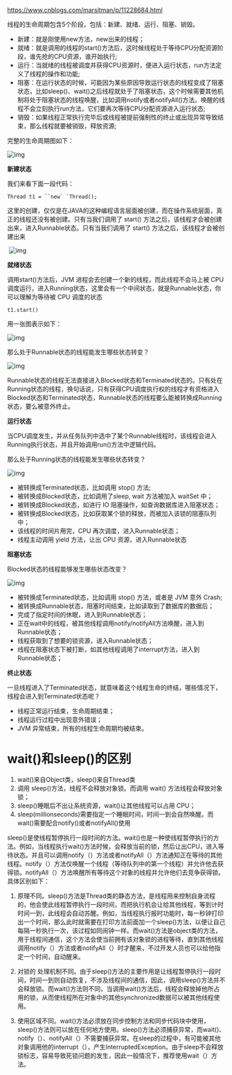 https://www.cnblogs.com/marsitman/p/11228684.html

线程的生命周期包含5个阶段，包括：新建、就绪、运行、阻塞、销毁。

- 新建：就是刚使用new方法，new出来的线程；
- 就绪：就是调用的线程的start()方法后，这时候线程处于等待CPU分配资源阶段，谁先抢的CPU资源，谁开始执行;
- 运行：当就绪的线程被调度并获得CPU资源时，便进入运行状态，run方法定义了线程的操作和功能;
- 阻塞：在运行状态的时候，可能因为某些原因导致运行状态的线程变成了阻塞状态，比如sleep()、wait()之后线程就处于了阻塞状态，这个时候需要其他机制将处于阻塞状态的线程唤醒，比如调用notify或者notifyAll()方法。唤醒的线程不会立刻执行run方法，它们要再次等待CPU分配资源进入运行状态;
- 销毁：如果线程正常执行完毕后或线程被提前强制性的终止或出现异常导致结束，那么线程就要被销毁，释放资源;

完整的生命周期图如下：



![img](https://img2018.cnblogs.com/blog/1223046/201907/1223046-20190722214114154-276488899.png)

**新建状态**

我们来看下面一段代码：

```
Thread t1 = ``new` `Thread();
```

这里的创建，仅仅是在JAVA的这种编程语言层面被创建，而在操作系统层面，真正的线程还没有被创建。只有当我们调用了 start() 方法之后，该线程才会被创建出来，进入Runnable状态。只有当我们调用了 start() 方法之后，该线程才会被创建出来

​                                           ![img](https://img2018.cnblogs.com/blog/1223046/201907/1223046-20190722214216437-864622217.png)

 

**就绪状态**

调用start()方法后，JVM 进程会去创建一个新的线程，而此线程不会马上被 CPU 调度运行，进入Running状态，这里会有一个中间状态，就是Runnable状态，你可以理解为等待被 CPU 调度的状态

```
t1.start()
```

用一张图表示如下：

![img](https://img2018.cnblogs.com/blog/1223046/201907/1223046-20190722214334481-1436365111.png)

那么处于Runnable状态的线程能发生哪些状态转变？

![img](https://img2018.cnblogs.com/blog/1223046/201907/1223046-20190722214414952-1788624892.png)

Runnable状态的线程无法直接进入Blocked状态和Terminated状态的。只有处在Running状态的线程，换句话说，只有获得CPU调度执行权的线程才有资格进入Blocked状态和Terminated状态，Runnable状态的线程要么能被转换成Running状态，要么被意外终止。

 

**运行状态**

当CPU调度发生，并从任务队列中选中了某个Runnable线程时，该线程会进入Running执行状态，并且开始调用run()方法中逻辑代码。

那么处于Running状态的线程能发生哪些状态转变？

![img](https://img2018.cnblogs.com/blog/1223046/201907/1223046-20190722214456212-734896654.png)

- 被转换成Terminated状态，比如调用 stop() 方法;
- 被转换成Blocked状态，比如调用了sleep, wait 方法被加入 waitSet 中；
- 被转换成Blocked状态，如进行 IO 阻塞操作，如查询数据库进入阻塞状态；
- 被转换成Blocked状态，比如获取某个锁的释放，而被加入该锁的阻塞队列中；
- 该线程的时间片用完，CPU 再次调度，进入Runnable状态；
- 线程主动调用 yield 方法，让出 CPU 资源，进入Runnable状态

 

**阻塞状态**

Blocked状态的线程能够发生哪些状态改变？

![img](https://img2018.cnblogs.com/blog/1223046/201907/1223046-20190722214547127-782461177.png)

- 被转换成Terminated状态，比如调用 stop() 方法，或者是 JVM 意外 Crash;
- 被转换成Runnable状态，阻塞时间结束，比如读取到了数据库的数据后；
- 完成了指定时间的休眠，进入到Runnable状态；
- 正在wait中的线程，被其他线程调用notify/notifyAll方法唤醒，进入到Runnable状态；
- 线程获取到了想要的锁资源，进入Runnable状态；
- 线程在阻塞状态下被打断，如其他线程调用了interrupt方法，进入到Runnable状态；

 

**终止状态**

一旦线程进入了Terminated状态，就意味着这个线程生命的终结，哪些情况下，线程会进入到Terminated状态呢？

- 线程正常运行结束，生命周期结束；
- 线程运行过程中出现意外错误；
- JVM 异常结束，所有的线程生命周期均被结束。



# wait()和sleep()的区别

1. wait()来自Object类，sleep()来自Thread类
2. 调用 sleep()方法，线程不会释放对象锁。而调用 wait() 方法线程会释放对象锁；
3. sleep()睡眠后不出让系统资源，wait()让其他线程可以占用 CPU；
4. sleep(millionseconds)需要指定一个睡眠时间，时间一到会自然唤醒。而wait()需要配合notify()或者notifyAll()使用

sleep()是使线程暂停执行一段时间的方法。wait()也是一种使线程暂停执行的方法。例如，当线程执行wait()方法时候，会释放当前的锁，然后让出CPU，进入等待状态。并且可以调用notify（）方法或者notifyAll（）方法通知正在等待的其他线程。notify（）方法仅唤醒一个线程（等待队列中的第一个线程）并允许他去获得锁。notifyAll（）方法唤醒所有等待这个对象的线程并允许他们去竞争获得锁。具体区别如下：

1)  原理不同。sleep()方法是Thread类的静态方法，是线程用来控制自身流程的，他会使此线程暂停执行一段时间，而把执行机会让给其他线程，等到计时时间一到，此线程会自动苏醒。例如，当线程执行报时功能时，每一秒钟打印出一个时间，那么此时就需要在打印方法前面加一个sleep()方法，以便让自己每隔一秒执行一次，该过程如同闹钟一样。而wait()方法是object类的方法，用于线程间通信，这个方法会使当前拥有该对象锁的进程等待，直到其他线程调用notify（）方法或者notifyAll（）时才醒来，不过开发人员也可以给他指定一个时间，自动醒来。

2)  对锁的 处理机制不同。由于sleep()方法的主要作用是让线程暂停执行一段时间，时间一到则自动恢复，不涉及线程间的通信，因此，调用sleep()方法并不会释放锁。而wait()方法则不同，当调用wait()方法后，线程会释放掉他所占用的锁，从而使线程所在对象中的其他synchronized数据可以被其他线程使用。

3)  使用区域不同。wait()方法必须放在同步控制方法和同步代码块中使用，sleep()方法则可以放在任何地方使用。sleep()方法必须捕获异常，而wait()、notify（）、notifyAll（）不需要捕获异常。在sleep的过程中，有可能被其他对象调用他的interrupt（），产生InterruptedException。由于sleep不会释放锁标志，容易导致死锁问题的发生，因此一般情况下，推荐使用wait（）方法。

